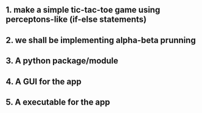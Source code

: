 ## 1. make a simple tic-tac-toe game using perceptons-like (if-else statements)
## 2. we shall be implementing alpha-beta prunning
## 3. A python package/module
## 4. A GUI for the app
## 5. A executable for the app